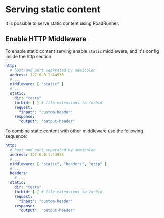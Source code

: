 # Serving static content
It is possible to serve static content using RoadRunner.

## Enable HTTP Middleware
To enable static content serving enable `static` middleware, and it's config inside the http section:

```yaml
http:
  # host and port separated by semicolon
  address: 127.0.0.1:44933
  # ...
  middleware: [ "static" ]
  # ...
  static:
    dir: "tests"
    forbid: [ ] # file extensions to forbid
    request:
      "input": "custom-header"
    response:
      "output": "output-header"
```

To combine static content with other middleware use the following sequence:

```yaml
http:
  # host and port separated by semicolon
  address: 127.0.0.1:44933
  # ...
  middleware: [ "static", "headers", "gzip" ]
  # ...
  headers:
    # ...
  static:
    dir: "tests"
    forbid: [ ] # file extensions to forbid
    request:
      "input": "custom-header"
    response:
      "output": "output-header"
```